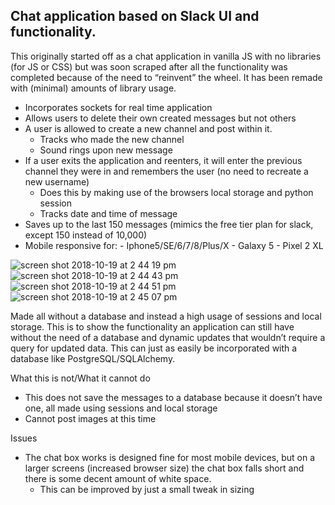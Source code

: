 ## Chat application based on Slack UI and functionality.

This originally started off as a chat application in vanilla JS with no libraries (for JS or CSS) but was soon scraped after all the functionality was completed because of the need to “reinvent” the wheel. It has been remade with (minimal) amounts of library usage.

- Incorporates sockets for real time application
- Allows users to delete their own created messages but not others
- A user is allowed to create a new channel and post within it.
  - Tracks who made the new channel
  - Sound rings upon new message
- If a user exits the application and reenters, it will enter the previous channel they were in and remembers the user (no need to recreate a new username)
  - Does this by making use of the browsers local storage and python session
  - Tracks date and time of message
- Saves up to the last 150 messages (mimics the free tier plan for slack, except 150 instead of 10,000)
- Mobile responsive for: - Iphone5/SE/6/7/8/Plus/X - Galaxy 5 - Pixel 2 XL

![screen shot 2018-10-19 at 2 44 19 pm](https://user-images.githubusercontent.com/23644019/47237637-c6a05780-d3ad-11e8-9aee-06e11c0fc6f6.png)
![screen shot 2018-10-19 at 2 44 43 pm](https://user-images.githubusercontent.com/23644019/47237638-c6a05780-d3ad-11e8-9929-7b3eb329bf10.png)
![screen shot 2018-10-19 at 2 44 51 pm](https://user-images.githubusercontent.com/23644019/47237639-c6a05780-d3ad-11e8-889a-2d1993cb18c2.png)
![screen shot 2018-10-19 at 2 45 07 pm](https://user-images.githubusercontent.com/23644019/47237641-c738ee00-d3ad-11e8-8685-2b6a19fece60.png)

Made all without a database and instead a high usage of sessions and local storage. This is to show the functionality an application can still have without the need of a database and dynamic updates that wouldn’t require a query for updated data. This can just as easily be incorporated with a database like PostgreSQL/SQLAlchemy.

What this is not/What it cannot do

- This does not save the messages to a database because it doesn’t have one, all made using sessions and local storage
- Cannot post images at this time

Issues

- The chat box works is designed fine for most mobile devices, but on a larger screens (increased browser size) the chat box falls short and there is some decent amount of white space.
  - This can be improved by just a small tweak in sizing
